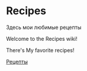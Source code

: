 # Recipes
Здесь мои любимые рецепты

Welcome to the Recipes wiki!

There's My favorite recipes!

[Рецепты](https://github.com/LDK28/Recipes/wiki)
